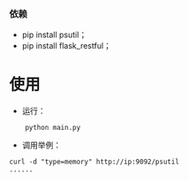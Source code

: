 ### 依赖

- pip install psutil；
- pip install flask_restful；

# 使用
- 运行：
```shell 
	python main.py
```

- 调用举例：
```shell
curl -d "type=memory" http://ip:9092/psutil
......
```

